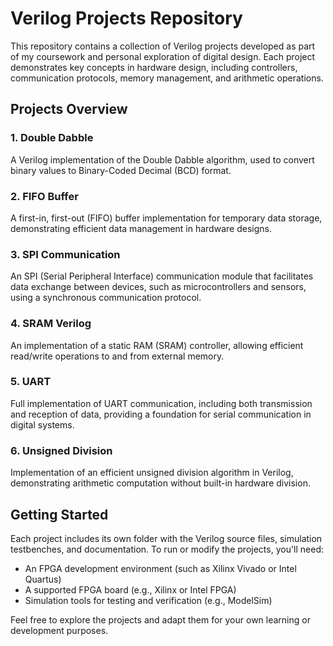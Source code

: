 # Verilog Projects Repository

This repository contains a collection of Verilog projects developed as part of my coursework and personal exploration of digital design. Each project demonstrates key concepts in hardware design, including controllers, communication protocols, memory management, and arithmetic operations.

## Projects Overview

### 1. Double Dabble
A Verilog implementation of the Double Dabble algorithm, used to convert binary values to Binary-Coded Decimal (BCD) format.

### 2. FIFO Buffer
A first-in, first-out (FIFO) buffer implementation for temporary data storage, demonstrating efficient data management in hardware designs.

### 3. SPI Communication
An SPI (Serial Peripheral Interface) communication module that facilitates data exchange between devices, such as microcontrollers and sensors, using a synchronous communication protocol.

### 4. SRAM Verilog
An implementation of a static RAM (SRAM) controller, allowing efficient read/write operations to and from external memory.

### 5. UART
Full implementation of UART communication, including both transmission and reception of data, providing a foundation for serial communication in digital systems.

### 6. Unsigned Division
Implementation of an efficient unsigned division algorithm in Verilog, demonstrating arithmetic computation without built-in hardware division.

## Getting Started

Each project includes its own folder with the Verilog source files, simulation testbenches, and documentation. To run or modify the projects, you'll need:

- An FPGA development environment (such as Xilinx Vivado or Intel Quartus)
- A supported FPGA board (e.g., Xilinx or Intel FPGA)
- Simulation tools for testing and verification (e.g., ModelSim)

Feel free to explore the projects and adapt them for your own learning or development purposes.
